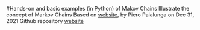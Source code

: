 #Hands-on and basic examples (in Python) of Makov Chains
Illustrate the concept of Markov Chains
Based on [website](https://towardsdatascience.com/hands-on-markov-chains-example-using-python-8138bf2bd971), by Piero Paialunga on Dec 31, 2021
Github repository [website](https://github.com/philippe-populaire/hands_on_Markov_chains)
